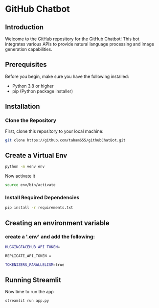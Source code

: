 # GitHub Chatbot

## Introduction

Welcome to the GitHub repository for the GitHub Chatbot! This bot integrates various APIs to provide natural language processing and image generation capabilities.

## Prerequisites

Before you begin, make sure you have the following installed:
- Python 3.8 or higher
- pip (Python package installer)

## Installation

### Clone the Repository

First, clone this repository to your local machine:

```bash
git clone https://github.com/taham655/githubChatBot.git
```
## Create a Virtual Env

```bash
python -m venv env
```
Now activate it

```bash
source env/bin/activate
```
### Install Required Dependencies

```bash
pip install -r requirements.txt
```
## Creating an environment variable
### create a '.env' and add the following:
```bash
HUGGINGFACEHUB_API_TOKEN=

REPLICATE_API_TOKEN =

TOKENIZERS_PARALLELISM=true
```



## Running Streamlit 
Now time to run the app
```bash
streamlit run app.py
```




